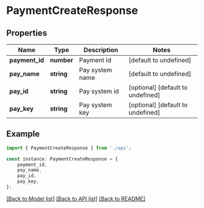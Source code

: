 # PaymentCreateResponse


## Properties

Name | Type | Description | Notes
------------ | ------------- | ------------- | -------------
**payment_id** | **number** | Payment Id | [default to undefined]
**pay_name** | **string** | Pay system name | [default to undefined]
**pay_id** | **string** | Pay system id | [optional] [default to undefined]
**pay_key** | **string** | Pay system key | [optional] [default to undefined]

## Example

```typescript
import { PaymentCreateResponse } from './api';

const instance: PaymentCreateResponse = {
    payment_id,
    pay_name,
    pay_id,
    pay_key,
};
```

[[Back to Model list]](../README.md#documentation-for-models) [[Back to API list]](../README.md#documentation-for-api-endpoints) [[Back to README]](../README.md)
